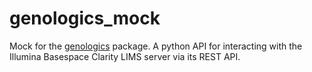 # genologics_mock


Mock for the [genologics](https://github.com/SciLifeLab/genologics) package. A python API for interacting with the Illumina Basespace Clarity LIMS server via its REST API.
